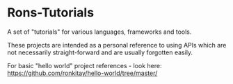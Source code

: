 Rons-Tutorials
========================

A set of "tutorials" for various languages, frameworks and tools.

These projects are intended as a personal reference to using APIs which are not necessarily straight-forward and are usually forgotten easily.

For basic "hello world" project references - look here: https://github.com/ronkitay/hello-world/tree/master/

